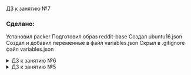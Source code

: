 ДЗ к занятию №7

### Сделано:
 
Установил packer
Подготовил образ reddit-base
Создал ubuntu16.json
Создал и добавил переменные в файл variables.json
Скрыл в .gitignore файл variables.json

<details>
<summary>ДЗ к занятию №6</summary>

### Данные для подключения:
testapp_IP = 104.155.8.119
testapp_port = 9292

### Создаём VM с автозапуском скрипта
gcloud compute instances create reddit-app --boot-disk-size=10GB \
--image-family ubuntu-1604-lts --image-project=ubuntu-os-cloud \
--machine-type=g1-small --tags puma-server --restart-on-failure \
--metadata-from-file startup-script=375449_infra/startup_script.sh \
--zone europe-west1-b

### Создаём правило на файерволе через gcloud
gcloud compute firewall-rules create default-puma-server --allow=tcp:9292 --target-tags puma-server
</details>

<details>
<summary>ДЗ к занятию №5</summary>

### SSH-подключение к someinternalhost в одну команду
Подключиться к VM someinternalhost 10.132.0.5 через VM bastion 130.211.109.49 :

ssh -J appuser@130.211.109.49 appuser@10.132.0.5

### SSH-подключение к someinternalhost через alias
Подключение через alias - создаём config-файл пользователя на локальной машине

$ cat .ssh/config
Host bastion
HostName 130.211.109.49
User appuser
Host someinternalhost
HostName 10.132.0.5
ProxyJump bastion
User appuser

### Подключение по VPN
Данные для подключения:

bastion_IP = 130.211.109.49
someinternalhost_IP = 10.132.0.5
</details>
